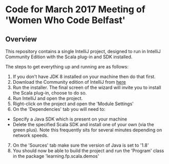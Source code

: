 # Code for March 2017 Meeting of 'Women Who Code Belfast'

## Overview

This repository contains a single IntelliJ project, designed to run in IntelliJ Community Edition with the 
Scala plug-in and SDK installed.

The steps to get everything up and running are as follows:
1. If you don't have JDK 8 installed on your machine then do that first.
2. Download the Community edition of IntelliJ from [here](https://www.jetbrains.com/idea/#chooseYourEdition)
3. Run the installer. The final screen of the wizard will invite you to install the Scala plug-in, choose to do so.
4. Run IntelliJ and open the project.
5. Right-click on the project and open the 'Module Settings' 
6. On the 'Dependencies' tab you will need to:
  * Specify a Java SDK which is present on your machine
  * Delete the specified Scala SDK and install one of your own (via the green plus). Note this frequently sits for several minutes depending on network speeds.
7. On the 'Sources' tab make sure the version of Java is set to '1.8'
8. You should now be able to build the project and run the 'Program' class in the package 'learning.fp.scala.demos'

    
